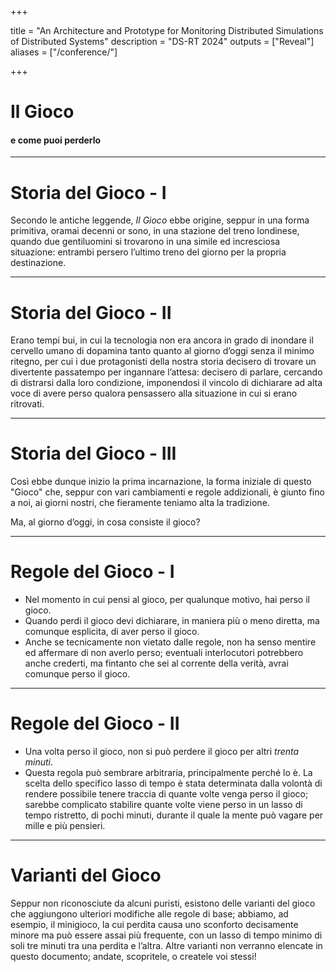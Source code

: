 +++

title = "An Architecture and Prototype for Monitoring Distributed Simulations of Distributed Systems"
description = "DS-RT 2024"
outputs = ["Reveal"]
aliases = ["/conference/"]

+++

# Il Gioco
####  e come puoi perderlo

---

# Storia del Gioco - I

Secondo le antiche leggende, *Il Gioco* ebbe origine, seppur in una 
forma primitiva, oramai decenni or sono, in una stazione del treno
londinese, quando due gentiluomini si trovarono in una simile ed
incresciosa situazione: entrambi persero l’ultimo treno del giorno per
la propria destinazione.

---

# Storia del Gioco - II

Erano tempi bui, in cui la tecnologia non era ancora in grado di
inondare il cervello umano di dopamina tanto quanto al giorno d’oggi
senza il minimo ritegno, per cui i due protagonisti della nostra storia
decisero di trovare un divertente passatempo per ingannare l’attesa:
decisero di parlare, cercando di distrarsi dalla loro condizione,
imponendosi il vincolo di dichiarare ad alta voce di avere perso
qualora pensassero alla situazione in cui si erano ritrovati.

---

# Storia del Gioco - III

Così ebbe dunque inizio la prima incarnazione, la forma iniziale di
questo "Gioco" che, seppur con vari cambiamenti e regole addizionali, è
giunto fino a noi, ai giorni nostri, che fieramente teniamo alta la
tradizione.

Ma, al giorno d’oggi, in cosa consiste il gioco?

---

# Regole del Gioco - I

- Nel momento in cui pensi al gioco, per qualunque motivo, hai perso il
gioco.
- Quando perdi il gioco devi dichiarare, in maniera più o meno
diretta, ma comunque esplicita, di aver perso il gioco.
- Anche se tecnicamente non vietato dalle regole, non ha senso
mentire ed affermare di non averlo perso; eventuali interlocutori
potrebbero anche crederti, ma fintanto che sei al corrente della
verità, avrai comunque perso il gioco.

---

# Regole del Gioco - II

- Una volta perso il gioco, non si può perdere il gioco per altri *trenta minuti*.
- Questa regola può sembrare arbitraria, principalmente perché lo è. 
La scelta dello specifico lasso di tempo è stata determinata dalla
volontà di rendere possibile tenere traccia di quante volte venga
perso il gioco; sarebbe complicato stabilire quante volte viene perso
in un lasso di tempo ristretto, di pochi minuti, durante il quale la
mente può vagare per mille e più pensieri.

---

# Varianti del Gioco

Seppur non riconosciute da alcuni puristi, esistono delle varianti del
gioco che aggiungono ulteriori modifiche alle regole di base;
abbiamo, ad esempio, il minigioco, la cui perdita causa uno sconforto
decisamente minore ma può essere assai più frequente, con un lasso
di tempo minimo di soli tre minuti tra una perdita e l’altra.
Altre varianti non verranno elencate in questo documento; andate,
scopritele, o createle voi stessi!
